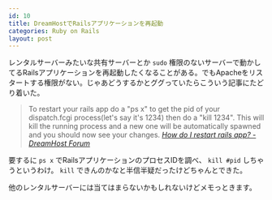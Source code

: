 ```yaml
---
id: 10
title: DreamHostでRailsアプリケーションを再起動
categories: Ruby on Rails
layout: post
---
```


レンタルサーバーみたいな共有サーバーとか `sudo` 権限のないサーバーで動かしてるRailsアプリケーションを再起動したくなることがある。でもApacheをリスタートする権限がない。じゃあどうするかとググっていたらこういう記事にたどり着いた。

> To restart your rails app do a "ps x" to get the pid of your dispatch.fcgi process(let's say it's 1234) then do a "kill 1234". This will kill the running process and a new one will be automatically spawned and you should now see your changes. 
> <cite><a href="http://forum.dreamhosters.com/3rdparty/77334-How-do-I-restart-rails-app.htm">How do I restart rails app? - DreamHost Forum</a></cite>

要するに `ps x` でRailsアプリケーションのプロセスIDを調べ、 `kill #pid` しちゃうというわけ。 `kill` できんのかなと半信半疑だったけどちゃんとできた。

他のレンタルサーバーには当てはまらないかもしれないけどメモっときます。